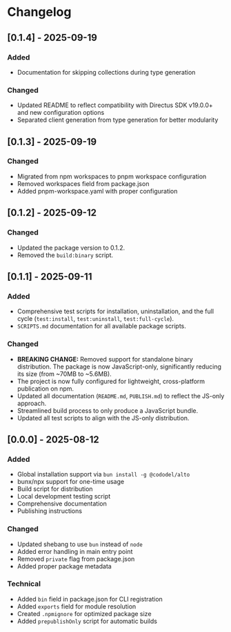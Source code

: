 # Changelog

## [0.1.4] - 2025-09-19

### Added
- Documentation for skipping collections during type generation

### Changed
- Updated README to reflect compatibility with Directus SDK v19.0.0+ and new configuration options
- Separated client generation from type generation for better modularity

## [0.1.3] - 2025-09-19

### Changed
- Migrated from npm workspaces to pnpm workspace configuration
- Removed workspaces field from package.json
- Added pnpm-workspace.yaml with proper configuration

## [0.1.2] - 2025-09-12

### Changed
- Updated the package version to 0.1.2.
- Removed the `build:binary` script.

## [0.1.1] - 2025-09-11

### Added
- Comprehensive test scripts for installation, uninstallation, and the full cycle (`test:install`, `test:uninstall`, `test:full-cycle`).
- `SCRIPTS.md` documentation for all available package scripts.

### Changed
- **BREAKING CHANGE:** Removed support for standalone binary distribution. The package is now JavaScript-only, significantly reducing its size (from ~70MB to ~5.6MB).
- The project is now fully configured for lightweight, cross-platform publication on npm.
- Updated all documentation (`README.md`, `PUBLISH.md`) to reflect the JS-only approach.
- Streamlined build process to only produce a JavaScript bundle.
- Updated all test scripts to align with the JS-only distribution.

## [0.0.0] - 2025-08-12

### Added
- Global installation support via `bun install -g @cododel/alto`
- bunx/npx support for one-time usage
- Build script for distribution
- Local development testing script
- Comprehensive documentation
- Publishing instructions

### Changed
- Updated shebang to use `bun` instead of `node`
- Added error handling in main entry point
- Removed `private` flag from package.json
- Added proper package metadata

### Technical
- Added `bin` field in package.json for CLI registration
- Added `exports` field for module resolution
- Created `.npmignore` for optimized package size
- Added `prepublishOnly` script for automatic builds 